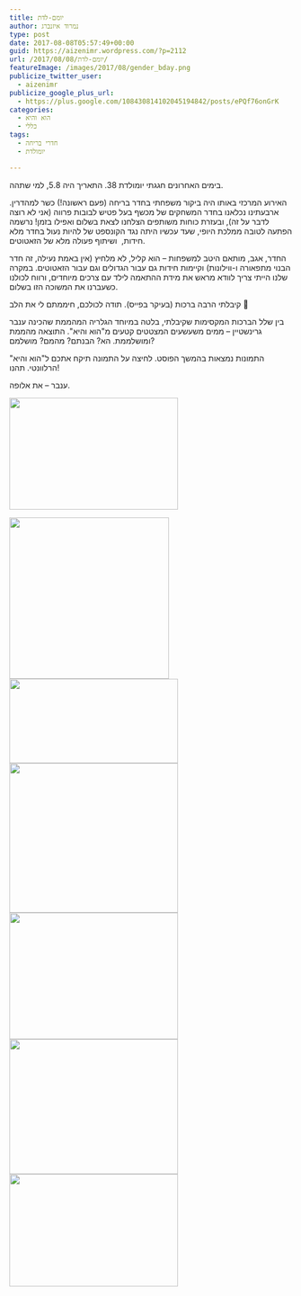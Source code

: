 ```yaml
---
title: יומם-לדת
author: נמרוד איזנברג
type: post
date: 2017-08-08T05:57:49+00:00
guid: https://aizenimr.wordpress.com/?p=2112
url: /2017/08/08/יומם-לדת/
featureImage: /images/2017/08/gender_bday.png
publicize_twitter_user:
  - aizenimr
publicize_google_plus_url:
  - https://plus.google.com/108430814102045194842/posts/ePQf76onGrK
categories:
  - הוא והיא
  - כללי
tags:
  - חדרי בריחה
  - יומולדת

---
```

בימים האחרונים חגגתי יומולדת 38. התאריך היה 5.8, למי שתהה.

האירוע המרכזי באותו היה ביקור משפחתי בחדר בריחה (פעם ראשונה!) כשר למהדרין. ארבעתינו נכלאנו בחדר המשחקים של מכשף בעל פטיש לבובות פרווה (אני לא רוצה לדבר על זה), ובעזרת כוחות משותפים הצלחנו לצאת בשלום ואפילו בזמן! נרשמה הפתעה לטובה ממלכת היופי, שעד עכשיו היתה נגד הקונספט של להיות נעול בחדר מלא חידות,  ושיתוף פעולה מלא של הזאטוטים.

החדר, אגב, מותאם היטב למשפחות &#8211; הוא קליל, לא מלחיץ (אין באמת נעילה, זה חדר הבנוי מתפאורה ו-ווילונות) וקיימות חידות גם עבור הגדולים וגם עבור הזאטוטים. במקרה שלנו הייתי צריך לוודא מראש את מידת ההתאמה לילד עם צרכים מיוחדים, ורווח לכולנו כשעברנו את המשוכה הזו בשלום.

קיבלתי הרבה ברכות (בעיקר בפייס). תודה לכולכם, חיממתם לי את הלב 🙂

בין שלל הברכות המקסימות שקיבלתי, בלטה במיוחד הגלריה המהממת שהכינה ענבר גרינשטיין &#8211; ממים משעשעים המצטטים קטעים מ"הוא והיא". התוצאה מהממת ומושלממת. הא? הבנתם? מהמם? מושלמם?

התמונות נמצאות בהמשך הפוסט. לחיצה על התמונה תיקח אתכם ל"הוא והיא" הרלוונטי. תהנו!

ענבר &#8211; את אלופה.

[<img decoding="async" loading="lazy" class="alignnone wp-image-2120 size-medium" src="/images/2017/08/20638913_10155121536403541_4824610451743708394_n.jpg?w=300" alt="" width="300" height="199" />][1]

[<img decoding="async" loading="lazy" class="alignnone wp-image-2119 size-full" src="/images/2017/08/20638121_10155121536388541_5317522969652839491_n.jpg" alt="" width="284" height="287" />][2] [<img decoding="async" loading="lazy" class="alignnone wp-image-2117 size-medium" src="/images/2017/08/20616782_10155121536308541_914896638444584354_o.jpg?w=300" alt="" width="300" height="150" />][3] [<img decoding="async" loading="lazy" class="alignnone wp-image-2118 size-medium" src="/images/2017/08/20620756_10155121536313541_4732919847301614771_n.jpg?w=300" alt="" width="300" height="266" />][4] [<img decoding="async" loading="lazy" class="alignnone wp-image-2116 size-medium" src="/images/2017/08/20604311_10155121536378541_7370414408733642285_n.jpg?w=300" alt="" width="300" height="225" />][5] [<img decoding="async" loading="lazy" class="alignnone wp-image-2114 size-medium" src="/images/2017/08/20596982_10155121536498541_2316275571104920525_n.jpg?w=300" alt="" width="300" height="240" srcset="/images/2017/08/20596982_10155121536498541_2316275571104920525_n.jpg 392w, /images/2017/08/20596982_10155121536498541_2316275571104920525_n-200x160.jpg 200w" sizes="(max-width: 300px) 100vw, 300px" />][6] [<img decoding="async" loading="lazy" class="alignnone wp-image-2115 size-medium" src="/images/2017/08/20597119_10155121536303541_1607056968000281282_n.jpg?w=300" alt="" width="300" height="200" />][7]

 [1]: /2017/07/30/%d7%94%d7%95%d7%90-%d7%95%d7%94%d7%99%d7%90-34/
 [2]: /2016/12/17/%d7%94%d7%95%d7%90-%d7%95%d7%94%d7%99%d7%90-24/
 [3]: /2016/03/26/%d7%94%d7%95%d7%90-%d7%95%d7%94%d7%99%d7%90-11/
 [4]: /2015/08/28/%d7%94%d7%95%d7%90-%d7%95%d7%94%d7%99%d7%90-4/
 [5]: /2017/03/16/%d7%94%d7%95%d7%90-%d7%95%d7%94%d7%99%d7%90-30/
 [6]: /2017/05/13/%d7%94%d7%95%d7%90-%d7%95%d7%94%d7%99%d7%90-31/
 [7]: /2016/07/03/%d7%94%d7%95%d7%90-%d7%95%d7%94%d7%99%d7%90-14/